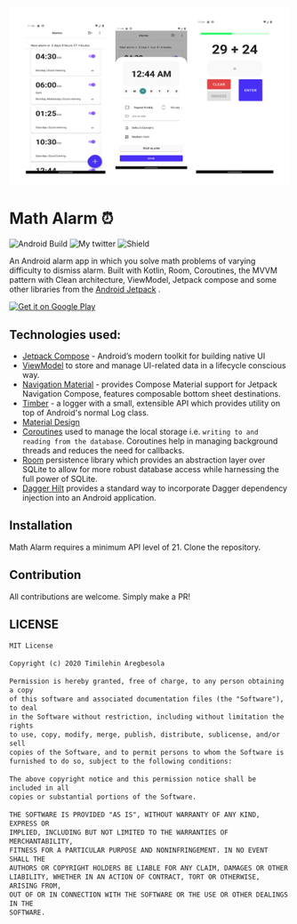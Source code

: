 ![](media/math_alarm_github.png)
# Math Alarm :alarm_clock:

![Android Build](https://github.com/t-regbs/MathAlarm/workflows/Android%20Build/badge.svg) ![My twitter](https://img.shields.io/twitter/url?style=social&url=https%3A%2F%2Ftwitter.com%2Ftimiaregbs) ![Shield](https://img.shields.io/badge/contributions-welcome-brightgreen)

An Android alarm app in which you solve math problems of varying difficulty to dismiss alarm. Built with Kotlin, Room, Coroutines, the MVVM pattern with Clean architecture, ViewModel, Jetpack compose and some other libraries from the [Android Jetpack](https://developer.android.com/jetpack) .

<a href='https://play.google.com/store/apps/details?id=com.timilehinaregbesola.mathalarm'><img alt='Get it on Google Play' src='https://play.google.com/intl/en_us/badges/static/images/badges/en_badge_web_generic.png' width="280"/></a>

## Technologies used:

* [Jetpack Compose](https://developer.android.com/jetpack/compose) - Android’s modern toolkit for building native UI
* [ViewModel](https://developer.android.com/topic/libraries/architecture/viewmodel) to store and manage UI-related data in a lifecycle conscious way.
* [Navigation Material](https://google.github.io/accompanist/navigation-material) - provides Compose Material support for Jetpack Navigation Compose, features composable bottom sheet destinations.
* [Timber](https://github.com/JakeWharton/timber) - a logger with a small, extensible API which provides utility on top of Android's normal Log class.
* [Material Design](https://material.io/develop/android/docs/getting-started/)
* [Coroutines](https://kotlinlang.org/docs/reference/coroutines-overview.html) used to manage the local storage i.e. `writing to and reading from the database`. Coroutines help in managing background threads and reduces the need for callbacks.
* [Room](https://developer.android.com/topic/libraries/architecture/room) persistence library which provides an abstraction layer over SQLite to allow for more robust database access while harnessing the full power of SQLite.
* [Dagger Hilt](https://dagger.dev/hilt/) provides a standard way to incorporate Dagger dependency injection into an Android application.

## Installation
Math Alarm requires a minimum API level of 21. Clone the repository.

## Contribution
All contributions are welcome. Simply make a PR!

## LICENSE
```
MIT License

Copyright (c) 2020 Timilehin Aregbesola

Permission is hereby granted, free of charge, to any person obtaining a copy
of this software and associated documentation files (the "Software"), to deal
in the Software without restriction, including without limitation the rights
to use, copy, modify, merge, publish, distribute, sublicense, and/or sell
copies of the Software, and to permit persons to whom the Software is
furnished to do so, subject to the following conditions:

The above copyright notice and this permission notice shall be included in all
copies or substantial portions of the Software.

THE SOFTWARE IS PROVIDED "AS IS", WITHOUT WARRANTY OF ANY KIND, EXPRESS OR
IMPLIED, INCLUDING BUT NOT LIMITED TO THE WARRANTIES OF MERCHANTABILITY,
FITNESS FOR A PARTICULAR PURPOSE AND NONINFRINGEMENT. IN NO EVENT SHALL THE
AUTHORS OR COPYRIGHT HOLDERS BE LIABLE FOR ANY CLAIM, DAMAGES OR OTHER
LIABILITY, WHETHER IN AN ACTION OF CONTRACT, TORT OR OTHERWISE, ARISING FROM,
OUT OF OR IN CONNECTION WITH THE SOFTWARE OR THE USE OR OTHER DEALINGS IN THE
SOFTWARE.
```
